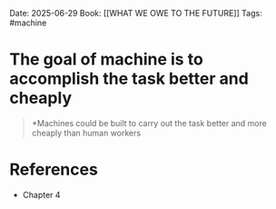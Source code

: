 Date: 2025-06-29
Book: [[WHAT WE OWE TO THE FUTURE]]
Tags: #machine 
# The goal of machine is to accomplish the task better and cheaply

>*Machines could be built to carry out the task better and more cheaply than human workers  

# References
- Chapter 4